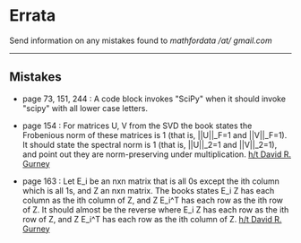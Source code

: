 # Errata

Send information on any mistakes found to *mathfordata /at/ gmail.com*

---
## Mistakes 

* page 73, 151, 244 : A code block invokes "SciPy" when it should invoke "scipy" with all lower case letters.  

* page 154 : For matrices U, V from the SVD the book states the Frobenious norm of these matrices is 1 (that is, ||U||_F=1 and ||V||_F=1).  It should state the spectral norm is 1 (that is, ||U||_2=1 and ||V||_2=1), and point out they are norm-preserving under multiplication.  [h/t David R. Gurney](https://www.maa.org/press/maa-reviews/mathematical-foundations-for-data-analysis)

* page 163 : Let E_i be an nxn matrix that is all 0s except the ith column which is all 1s, and Z an nxn matrix.  The books states E_i Z has each column as the ith column of Z, and Z E_i^T has each row as the ith row of Z.  It should almost be the reverse where E_i Z has each row as the ith row of Z, and Z E_i^T has each row as the ith column of Z.   [h/t David R. Gurney](https://www.maa.org/press/maa-reviews/mathematical-foundations-for-data-analysis)
